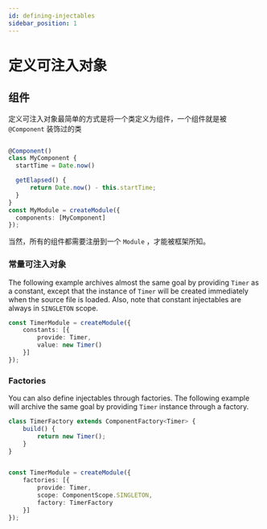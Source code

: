 ```yaml
---
id: defining-injectables
sidebar_position: 1
---
```


# 定义可注入对象


## 组件

定义可注入对象最简单的方式是将一个类定义为组件，一个组件就是被 `@Component` 装饰过的类

[//]: # (The most common way to define an injectable is to define a component. A component is a class decorated with)

[//]: # (`@Component`.)


```typescript

@Component()
class MyComponent {
  startTime = Date.now()

  getElapsed() {
      return Date.now() - this.startTime;
  }
}
const MyModule = createModule({
  components: [MyComponent]
});
```

当然，所有的组件都需要注册到一个 `Module` ，才能被框架所知。


### 常量可注入对象

[//]: # (### Constants)



The following example archives almost the same goal by providing `Timer` as a constant, except that the instance of
`Timer` will be created immediately when the source file is loaded. Also, note that constant injectables are always
in `SINGLETON` scope.

```typescript
const TimerModule = createModule({
    constants: [{
        provide: Timer,
        value: new Timer()
    }]
});
```

### Factories

You can also define injectables through factories. The following example will archive the same goal by providing `Timer`
instance through a factory.

```typescript
class TimerFactory extends ComponentFactory<Timer> {
    build() {
        return new Timer();
    }
}


const TimerModule = createModule({
    factories: [{
        provide: Timer,
        scope: ComponentScope.SINGLETON,
        factory: TimerFactory
    }]
});
```







